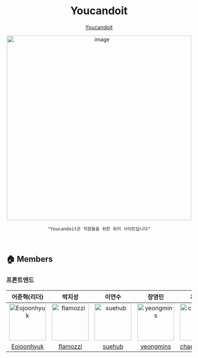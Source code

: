 <div align="center">

# **Youcandoit**

 [Youcandoit](https://dancing-queijadas-788f4f.netlify.app)


  <img src="https://github.com/Fastcampus-Youcandoit/frontend/assets/117037249/ac6bb6af-6aeb-44e8-b812-394ee627878e" alt="image" width="500" />


    "Youcandoit은 직원들을 위한 위키 사이트입니다"

</div>


<br>

## 🏠 Members

### 프론트엔드

|어준혁(리더)|박지성|이연수|장영민|채민석|
|:-:|:-:|:-:|:-:|:-:|
|<img src="https://github.com/Fastcampus-Youcandoit/frontend/assets/117037249/15f4ae16-28ef-40d1-b9ce-d978884e8d81" alt="Eojoonhyuk" width="100" height="100">|<img src="https://github.com/Fastcampus-Youcandoit/frontend/assets/117037249/c1f038bc-93ae-4d7e-b0c3-d939f71f0293" alt="flamozzi" width="100" height="100">|<img src="https://github.com/Fastcampus-Youcandoit/frontend/assets/117037249/3580cf59-d8be-4f03-9fac-7ce8a06a8c18" alt="suehub" width="100" height="100">|<img src="https://github.com/Fastcampus-Youcandoit/frontend/assets/117037249/d668842a-3a3a-416b-a262-210719d225ec" alt="yeongmins" width="100" height="100">|<img src="https://github.com/Fastcampus-Youcandoit/frontend/assets/117037249/d4856748-092f-498f-a23f-2dd04088b96c" alt="chaeminseok" width="100" height="100">|
|[Eojoonhyuk](https://github.com/Eojoonhyuk)|[flamozzi](https://github.com/flamozzi)|[suehub](https://github.com/suehub)|[yeongmins](https://github.com/yeongmins)|[chaeminseok](https://github.com/chaeminseok)|

